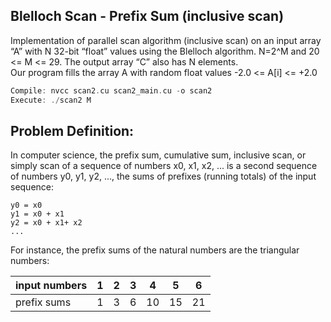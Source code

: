 ## Blelloch Scan - Prefix Sum (inclusive scan)

Implementation of parallel scan algorithm (inclusive scan) on an input array “A” with N 32-bit “float” values using the Blelloch algorithm.
N=2^M and 20 <= M <= 29. The output array “C” also has N elements.\
Our program fills the array A with random float values -2.0 <= A[i] <= +2.0

``` cpp
Compile: nvcc scan2.cu scan2_main.cu -o scan2
Execute: ./scan2 M
```


## Problem Definition:
In computer science, the prefix sum, cumulative sum, inclusive scan, or simply scan of a sequence of numbers x0, x1, x2, ... is a second sequence of numbers y0, y1, y2, ..., the sums of prefixes (running totals) of the input sequence:

```
y0 = x0
y1 = x0 + x1
y2 = x0 + x1+ x2
...
```

For instance, the prefix sums of the natural numbers are the triangular numbers:

|input numbers|	 1	| 2	| 3	| 4	| 5	| 6	|
| ----- | -- | -- | -- | -- | -- | -- |
|prefix sums	|  1	| 3	| 6	| 10| 15 |	 21	 |

